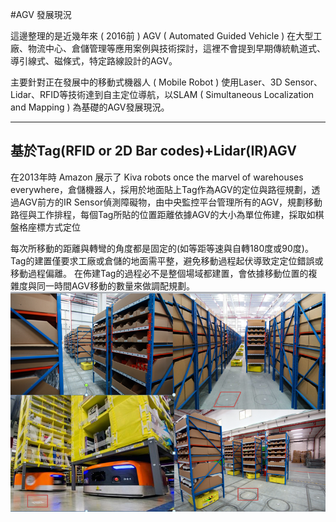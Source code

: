 #AGV 發展現況

這邊整理的是近幾年來 ( 2016前 )  AGV ( Automated Guided Vehicle ) 在大型工廠、物流中心、倉儲管理等應用案例與技術探討，這裡不會提到早期傳統軌道式、導引線式、磁條式，特定路線設計的AGV。

主要針對正在發展中的移動式機器人 ( Mobile Robot ) 使用Laser、3D Sensor、Lidar、RFID等技術達到自主定位導航，以SLAM ( Simultaneous Localization and Mapping ) 為基礎的AGV發展現況。 

- - -
## 基於Tag(RFID or 2D Bar codes)+Lidar(IR)AGV
在2013年時 Amazon 展示了 Kiva robots once the marvel of warehouses everywhere，倉儲機器人，採用於地面貼上Tag作為AGV的定位與路徑規劃，透過AGV前方的IR Sensor偵測障礙物，由中央監控平台管理所有的AGV，規劃移動路徑與工作排程，每個Tag所貼的位置距離依據AGV的大小為單位佈建，採取如棋盤格座標方式定位 

每次所移動的距離與轉彎的角度都是固定的(如等距等速與自轉180度或90度)。
Tag的建置僅要求工廠或倉儲的地面需平整，避免移動過程起伏導致定定位錯誤或移動過程偏離。 
在佈建Tag的過程必不是整個場域都建置，會依據移動位置的複雜度與同一時間AGV移動的數量來做調配規劃。 
![AGV1](image/agv1.png)
